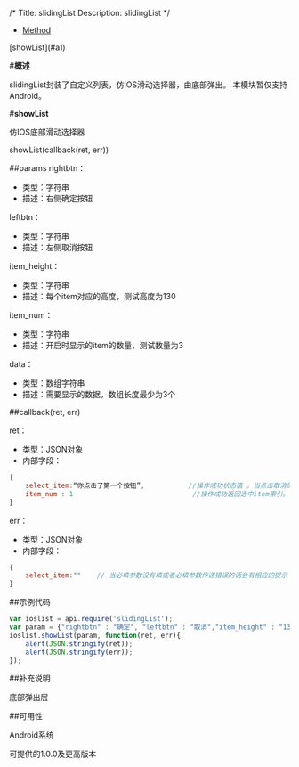 /*
Title: slidingList
Description: slidingList
*/

<ul id="tab" class="clearfix">
	<li class="active"><a href="#method-content">Method</a></li>
</ul>
<div id="method-content">

<div class="outline">
[showList](#a1)

</div>

#**概述**

slidingList封装了自定义列表，仿IOS滑动选择器，由底部弹出。 本模块暂仅支持Android。


#**showList**<div id="a1"></div>

仿IOS底部滑动选择器

showList(callback(ret, err))

##params
rightbtn：

- 类型：字符串
- 描述：右侧确定按钮

leftbtn：

- 类型：字符串
- 描述：左侧取消按钮

item_height：

- 类型：字符串
- 描述：每个item对应的高度，测试高度为130

item_num：

- 类型：字符串
- 描述：开启时显示的item的数量，测试数量为3

data：

- 类型：数组字符串
- 描述：需要显示的数据，数组长度最少为3个

##callback(ret, err)

ret：

- 类型：JSON对象
- 内部字段：

```js
{
	select_item:“你点击了第一个按钮”,           //操作成功状态值 。当点击取消的时候 返回值为“取消”
	item_num : 1                              //操作成功返回选中item索引。
}
```

err：

- 类型：JSON对象
- 内部字段：

```js
{
    select_item:""    // 当必填参数没有填或者必填参数传递错误的话会有相应的提示 比如 "数量少于三个" "缺少参数"
}
```

##示例代码

```js
var ioslist = api.require('slidingList');
var param = {"rightbtn" : "确定", "leftbtn" : "取消","item_height" : "130","item_num":"3","data" : [{ content:'标题1'},{content:'标题2'},{content:'标题3'}]};
ioslist.showList(param, function(ret, err){
	alert(JSON.stringify(ret));
	alert(JSON.stringify(err));
});
```

##补充说明

底部弹出层

##可用性

Android系统

可提供的1.0.0及更高版本

